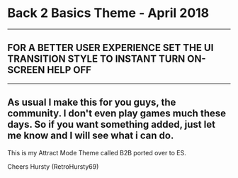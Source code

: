 # Back 2 Basics Theme - April 2018

------------------------------------------------------------------------------------------------------------------------------------------
FOR A BETTER USER EXPERIENCE SET THE UI TRANSITION STYLE TO INSTANT
TURN ON-SCREEN HELP OFF
------------------------------------------------------------------------------------------------------------------------------------------
------------------------------------------------------------------------------------------------------------------------------------------
As usual I make this for you guys, the community.
I don't even play games much these days. So if you want something added, just let me know and I will see what i can do.
------------------------------------------------------------------------------------------------------------------------------------------

This is my Attract Mode Theme called B2B ported over to ES.

Cheers
Hursty (RetroHursty69)